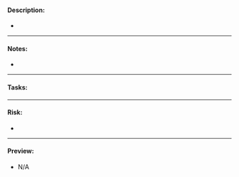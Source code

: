 #### Description:

*

---


#### Notes:

*

---

#### Tasks:


---

#### Risk:

*

---

#### Preview:

* N/A
